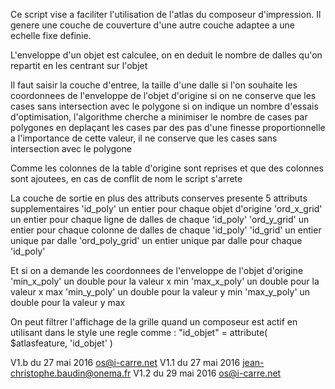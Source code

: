 Ce script vise a faciliter l'utilisation de l'atlas du composeur d'impression.
Il genere une couche de couverture d'une autre couche adaptee a une echelle fixe definie.

L'enveloppe d'un objet est calculee, on en deduit le nombre de dalles qu'on repartit en les centrant sur l'objet

Il faut saisir
   la couche d'entree,
   la taille d'une dalle
   si l'on souhaite les coordonnees de l'enveloppe de l'objet d'origine
   si on ne conserve que les cases sans intersection avec le polygone
   si on indique un nombre d'essais d'optimisation, l'algorithme cherche a minimiser le nombre de cases par polygones
     en deplaçant les cases par des pas d'une finesse proportionnelle a l'importance de cette valeur, il ne conserve que
     les cases sans intersection avec le polygone

Comme les colonnes de la table d'origine sont reprises et que des colonnes sont ajoutees, en cas de conflit de nom
le script s'arrete

La couche de sortie en plus des attributs conserves presente 5 attributs supplementaires
 'id_poly'       un entier pour chaque objet d'origine
 'ord_x_grid'    un entier pour chaque ligne de dalles de chaque 'id_poly'
 'ord_y_grid'    un entier pour chaque colonne de dalles de chaque 'id_poly'
 'id_grid'       un entier unique par dalle
 'ord_poly_grid' un entier unique par dalle pour chaque 'id_poly'

Et si on a demande les coordonnees de l'enveloppe de l'objet d'origine
 'min_x_poly'    un double pour la valeur x min
 'max_x_poly'    un double pour la valeur x max
 'min_y_poly'    un double pour la valeur y min
 'max_y_poly'    un double pour la valeur y max

On peut filtrer l'affichage de la grille quand un composeur est actif en utilisant dans le style une regle comme :
 "id_objet" = attribute( $atlasfeature, 'id_objet' )

V1.b du 27 mai 2016 os@i-carre.net
V1.1 du 27 mai 2016 jean-christophe.baudin@onema.fr
V1.2 du 29 mai 2016 os@i-carre.net
